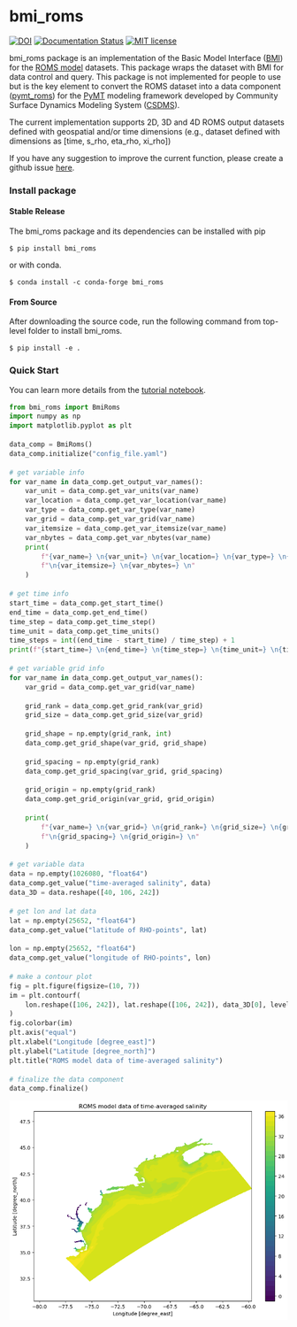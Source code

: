 # bmi_roms
[![DOI](https://zenodo.org/badge/623706059.svg)](https://zenodo.org/doi/10.5281/zenodo.10368896)
[![Documentation Status](https://readthedocs.org/projects/bmi_roms/badge/?version=latest)](https://bmi-roms.readthedocs.io/en/latest/?badge=latest)
[![MIT license](https://img.shields.io/badge/License-MIT-blue.svg)](https://github.com/gantian127/bmi_roms/blob/master/LICENSE.txt)

bmi_roms package is an implementation of the Basic Model Interface ([BMI](https://bmi-spec.readthedocs.io/en/latest/)) for
the [ROMS model](https://www.myroms.org/) datasets. This package wraps the dataset with BMI for
data control and query. This package is not implemented for people to use but is the key element to convert the ROMS dataset into
a data component ([pymt_roms](https://pymt-roms.readthedocs.io/)) for
the [PyMT](https://pymt.readthedocs.io/en/latest/?badge=latest) modeling framework developed
by Community Surface Dynamics Modeling System ([CSDMS](https://csdms.colorado.edu/wiki/Main_Page)).

The current implementation supports 2D, 3D and 4D ROMS output datasets defined with geospatial and/or time dimensions
(e.g., dataset defined with dimensions as [time, s_rho, eta_rho, xi_rho])

If you have any suggestion to improve the current function, please create a github issue
[here](https://github.com/gantian127/bmi_roms/issues).


### Install package

#### Stable Release

The bmi_roms package and its dependencies can be installed with pip
```
$ pip install bmi_roms
```

or with conda.
```
$ conda install -c conda-forge bmi_roms
```

#### From Source

After downloading the source code, run the following command from top-level folder
to install bmi_roms.
```
$ pip install -e .
```

### Quick Start

You can learn more details from the [tutorial notebook](https://github.com/gantian127/bmi_roms/blob/master/notebooks/bmi_roms.ipynb).

```python
from bmi_roms import BmiRoms
import numpy as np
import matplotlib.pyplot as plt

data_comp = BmiRoms()
data_comp.initialize("config_file.yaml")

# get variable info
for var_name in data_comp.get_output_var_names():
    var_unit = data_comp.get_var_units(var_name)
    var_location = data_comp.get_var_location(var_name)
    var_type = data_comp.get_var_type(var_name)
    var_grid = data_comp.get_var_grid(var_name)
    var_itemsize = data_comp.get_var_itemsize(var_name)
    var_nbytes = data_comp.get_var_nbytes(var_name)
    print(
        f"{var_name=} \n{var_unit=} \n{var_location=} \n{var_type=} \n{var_grid=}"
        f"\n{var_itemsize=} \n{var_nbytes=} \n"
    )

# get time info
start_time = data_comp.get_start_time()
end_time = data_comp.get_end_time()
time_step = data_comp.get_time_step()
time_unit = data_comp.get_time_units()
time_steps = int((end_time - start_time) / time_step) + 1
print(f"{start_time=} \n{end_time=} \n{time_step=} \n{time_unit=} \n{time_steps=} \n")

# get variable grid info
for var_name in data_comp.get_output_var_names():
    var_grid = data_comp.get_var_grid(var_name)

    grid_rank = data_comp.get_grid_rank(var_grid)
    grid_size = data_comp.get_grid_size(var_grid)

    grid_shape = np.empty(grid_rank, int)
    data_comp.get_grid_shape(var_grid, grid_shape)

    grid_spacing = np.empty(grid_rank)
    data_comp.get_grid_spacing(var_grid, grid_spacing)

    grid_origin = np.empty(grid_rank)
    data_comp.get_grid_origin(var_grid, grid_origin)

    print(
        f"{var_name=} \n{var_grid=} \n{grid_rank=} \n{grid_size=} \n{grid_shape=}"
        f"\n{grid_spacing=} \n{grid_origin=} \n"
    )

# get variable data
data = np.empty(1026080, "float64")
data_comp.get_value("time-averaged salinity", data)
data_3D = data.reshape([40, 106, 242])

# get lon and lat data
lat = np.empty(25652, "float64")
data_comp.get_value("latitude of RHO-points", lat)

lon = np.empty(25652, "float64")
data_comp.get_value("longitude of RHO-points", lon)

# make a contour plot
fig = plt.figure(figsize=(10, 7))
im = plt.contourf(
    lon.reshape([106, 242]), lat.reshape([106, 242]), data_3D[0], levels=36
)
fig.colorbar(im)
plt.axis("equal")
plt.xlabel("Longitude [degree_east]")
plt.ylabel("Latitude [degree_north]")
plt.title("ROMS model data of time-averaged salinity")

# finalize the data component
data_comp.finalize()
```

![plot](docs/source/_static/contour_plot.png)
